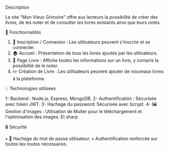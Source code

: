 Description

Le site "Mon Vieux Grimoire" offre aux lecteurs la possibilité de créer des livres, de les noter et de consulter les livres existants ainsi que leurs notes.

🚀 Fonctionnalités

1.	🔐 Inscription / Connexion : Les utilisateurs peuvent s'inscrire et se connecter.
2.	🏠 Accueil : Présentation de tous les livres ajoutés par les utilisateurs.
3.	📘 Page Livre : Affiche toutes les informations sur un livre, y compris la possibilité de le noter.
4.	✏️ Création de Livre : Les utilisateurs peuvent ajouter de nouveaux livres à la plateforme.

💡 Technologies utilisées

1-	Backend : Node.js, Express, MongoDB.
2-	Authentification : Sécurisée avec token JWT.
3-	Hachage du password: Sécurisée avec bcrypt.
4-	🖼️ Gestion d'images : Utilisation de Multer pour le téléchargement et l'optimisation des images. Et sharp

🔒 Sécurité

•	🔐 Hachage du mot de passe utilisateur.
•	Authentification renforcée sur toutes les routes nécessaires.


